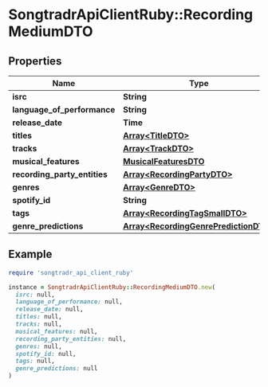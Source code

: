 # SongtradrApiClientRuby::RecordingMediumDTO

## Properties

| Name | Type | Description | Notes |
| ---- | ---- | ----------- | ----- |
| **isrc** | **String** |  |  |
| **language_of_performance** | **String** |  | [optional] |
| **release_date** | **Time** |  | [optional] |
| **titles** | [**Array&lt;TitleDTO&gt;**](TitleDTO.md) |  | [optional] |
| **tracks** | [**Array&lt;TrackDTO&gt;**](TrackDTO.md) |  | [optional] |
| **musical_features** | [**MusicalFeaturesDTO**](MusicalFeaturesDTO.md) |  | [optional] |
| **recording_party_entities** | [**Array&lt;RecordingPartyDTO&gt;**](RecordingPartyDTO.md) |  | [optional] |
| **genres** | [**Array&lt;GenreDTO&gt;**](GenreDTO.md) |  | [optional] |
| **spotify_id** | **String** |  | [optional] |
| **tags** | [**Array&lt;RecordingTagSmallDTO&gt;**](RecordingTagSmallDTO.md) |  | [optional] |
| **genre_predictions** | [**Array&lt;RecordingGenrePredictionDTO&gt;**](RecordingGenrePredictionDTO.md) |  | [optional] |

## Example

```ruby
require 'songtradr_api_client_ruby'

instance = SongtradrApiClientRuby::RecordingMediumDTO.new(
  isrc: null,
  language_of_performance: null,
  release_date: null,
  titles: null,
  tracks: null,
  musical_features: null,
  recording_party_entities: null,
  genres: null,
  spotify_id: null,
  tags: null,
  genre_predictions: null
)
```

